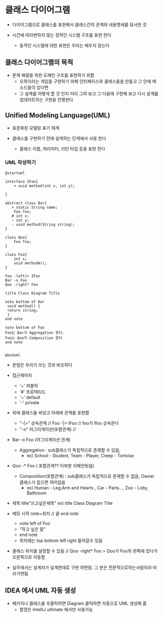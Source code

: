 # 클래스 다이어그램

- 다이어그램으로 클래스를 표현해서 클래스간의 관계와 내용명세를 묘사한 것

- 시간에 따라변하지 않는 정적인 시스템 구조를 표현 한다
    - 동적인 시스템에 대한 표현은 우리는 배우지 않는다

## 클래스 다이어그램의 목적

- 문제 해결을 위한 도메인 구조를 표현하기 위함
    - 오목이라는 게임을 구현하기 위해 인터페이스와 클래스들을 만들고 그 안에 메소드들이 있다면
	- 그 설계를 어떻게 할 것 인지 미리 그려 보고 그 다음에 구현해 보고 다시 설계를 업데이트하는 구현을 진행한다

## Unified Modeling Language(UML)

- 표준화된 모델링 표기 체계

- 클래스를 구현하기 전에 설계하는 단계에서 사용 한다
    - 클래스 이름, 파라미터, 리턴 타입 등을 표현 한다

### UML 작성하기

```puml
@startuml

interface IFoo{
    + void method(int x, int y);

}

abstract class Bar{
   + static String name;
    Foo foo;
   # int x;
   ~ int y;
   - void method(String string);
}

class Qoo{
    Foo foo;
}

class Foo{
    int x;
    void methodA();
}

Foo -left|> IFoo
Bar -o Foo
Qoo -right* Foo

title Class Diagram Title

note bottom of Bar
 void method() {
 return string;
 }
end note

note bottom of Foo
Foo는 Bar가 Aggregation 한다.
Foo는 Qoo가 Composition 한다
end note


@enduml
```
- 문법은 우리가 쓰는 것과 비슷하다

- 접근제어자
    - '+' 퍼블릭
    - '#' 프로텍티드
    - '~' default
    - '-' private
    
- 위에 클래스들 써넣고 아래에 관계를 표현함
    - "-|>" 상속관계 // Foo -|> IFoo // foo가 Ifoo 상속한다
    - "-o" 어그리게이션(포함관계) // 
   

- Bar -o Foo (어그리게이션 관계)
    - Aggregation : sub클래스가 독립적으로 존재할 수 있음, 
        - ex) School - Student, Team - Player, Creep - Tortoise

- Qoo -* Foo ( 포함관계?? 이부분 이해안됫음)
    - Composition(포함관계) : sub클래스가 독립적으로 존재할 수 없음, Owner 클래스가 없으면 의미없음
        - ex) Human - Leg,Arm and Hearts , Car - Parts..., Zoo - Loby, Bathroom
    

- 제목 title"쓰고싶은제목" ex) title Class Diagram Title

- 메모 시작 note+위치 // 끝 end note
    - note left of Foo
    - "하고 싶은 말"
    - end note
    - 위치에는 top bottom left right 들어갈수 있음

- 클래스 위치를 설정할 수 있음 // Qoo -right* Foo >  Qoo가 Foo의 왼쪽에 있다가 오른쪽으로 이동함
 
-  실무에서는 설계자가 설계한데로 구현 하면됨. 그 분은 전문적으로하는사람이라 따라가면됨

## IDEA 에서 UML 자동 생성

- 패키지나 클래스를 우클릭하면 Diagram 클릭하면 자동으로 UML 생성해 줌
    - 함정은 IntelliJ ultimate 에서만 사용가능
